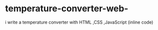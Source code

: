 # temperature-converter-web-
i write a temperature converter with HTML ,CSS ,JavaScript (inline code)
